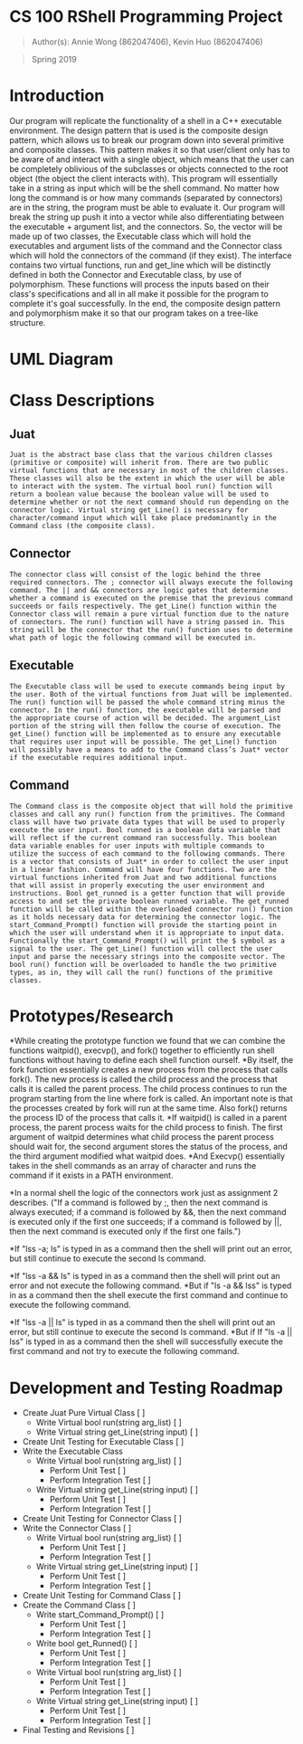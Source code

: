 # CS 100 RShell Programming Project

> Author(s): Annie Wong (862047406), Kevin Huo (862047406)

> Spring 2019

# Introduction
Our program will replicate the functionality of a shell in a C++ executable environment. The design pattern that is used is the composite design pattern, which allows us to  break our program down into several primitive and composite classes. This pattern makes it so that user/client only has to be aware of and interact with a single object, which means that the user can be completely oblivious of the subclasses or objects connected to the root object (the object the client interacts with). This program will essentially take in a string as input which will be the shell command. No matter how long the command is or how many commands (separated by connectors) are in the string, the program must be able to evaluate it. Our program will break the string up push it into a vector while also differentiating between the executable + argument list, and the  connectors. So, the vector will be made up of two classes, the Executable class which will hold the executables and argument lists of the command and the Connector class which will hold the connectors of the command (if they exist). The interface contains two virtual functions, run and get_line which will be distinctly defined in both the Connector and Executable class, by use of polymorphism. These functions will process the inputs based on their class's specifications and all in all make it possible for the program to complete it's goal successfully. In the end, the composite design pattern and polymorphism make it so that our program takes on a tree-like structure. 

# UML Diagram

# Class Descriptions

## Juat
	Juat is the abstract base class that the various children classes (primitive or composite) will inherit from. There are two public virtual functions that are necessary in most of the children classes. These classes will also be the extent in which the user will be able to interact with the system. The virtual bool run() function will return a boolean value because the boolean value will be used to determine whether or not the next command should run depending on the connector logic. Virtual string get_Line() is necessary for character/command input which will take place predominantly in the Command class (the composite class).

## Connector
	The connector class will consist of the logic behind the three required connectors. The ; connector will always execute the following command. The || and && connectors are logic gates that determine whether a command is executed on the premise that the previous command succeeds or fails respectively. The get_Line() function within the Connector class will remain a pure virtual function due to the nature of connectors. The run() function will have a string passed in. This string will be the connector that the run() function uses to determine what path of logic the following command will be executed in.

## Executable
	The Executable class will be used to execute commands being input by the user. Both of the virtual functions from Juat will be implemented. The run() function will be passed the whole command string minus the connector. In the run() function, the executable will be parsed and the appropriate course of action will be decided. The argument_List portion of the string will then follow the course of execution. The get_Line() function will be implemented as to ensure any executable that requires user input will be possible. The get_Line() function will possibly have a means to add to the Command class’s Juat* vector if the executable requires additional input.

## Command
	The Command class is the composite object that will hold the primitive classes and call any run() function from the primitives. The Command class will have two private data types that will be used to properly execute the user input. Bool runned is a boolean data variable that will reflect if the current command ran successfully. This boolean data variable enables for user inputs with multiple commands to utilize the success of each command to the following commands. There is a vector that consists of Juat* in order to collect the user input in a linear fashion. Command will have four functions. Two are the virtual functions inherited from Juat and two additional functions that will assist in properly executing the user environment and instructions. Bool get_runned is a getter function that will provide access to and set the private boolean runned variable. The get_runned function will be called within the overloaded connector run() function as it holds necessary data for determining the connector logic. The start_Command_Prompt() function will provide the starting point in which the user will understand when it is appropriate to input data. Functionally the start_Command_Prompt() will print the $ symbol as a signal to the user. The get_Line() function will collect the user input and parse the necessary strings into the composite vector. The bool run() function will be overloaded to handle the two primitive types, as in, they will call the run() functions of the primitive classes.

# Prototypes/Research
*While creating the prototype function we found that we can combine the functions waitpid(), execvp(), and fork() together to efficiently run shell functions without having to define each shell function ourself. 
*By itself, the fork function essentially creates a new process from the process that calls fork(). The new process is called the child process and the process that calls it is called the parent process. The child process continues to run the program starting from the line where fork is called. An important note is that the processes created by fork will run at the same time. Also fork() returns the process ID of the process that calls it.
*If waitpid() is called in a parent process, the parent process waits for the child process to finish. The first argument of waitpid determines what child process the parent process should wait for, the second argument stores the status of the process, and the third argument modified what waitpid does.
*And Execvp() essentially takes in the shell commands as an array of character and runs the command if it exists in a PATH environment. 

*In a normal shell the logic of the connectors work just as assignment 2 describes. ("If a command is followed by ;, then the next command is always executed; if a command is followed by &&, then the next command is executed only if the first one succeeds; if a command is followed by ||, then the next command is executed only if the first one fails.") 

*If "lss -a; ls" is typed in as a command then the shell will print out an error, but still continue to execute the second ls command.

*If "lss -a && ls" is typed in as a command then the shell will print out an error and not execute the following command.
*But if "ls -a && lss" is typed in as a command then the shell execute the first command and continue to execute the following command.

*If "lss -a || ls" is typed in as a command then the shell will print out an error, but still continue to execute the second ls command.
*But if If "ls -a || lss" is typed in as a command then the shell will successfully execute the first command and not try to execute the following command.


# Development and Testing Roadmap

* Create Juat Pure Virtual Class [ ]
  * Write Virtual bool run(string arg_list) [ ]
  * Write Virtual string get_Line(string input) [ ]
* Create Unit Testing for Executable Class [ ]
* Write the Executable Class
   * Write Virtual bool run(string arg_list) [ ]
     * Perform Unit Test [ ]
     * Perform Integration Test [ ]
   * Write Virtual string get_Line(string input) [ ]
     * Perform Unit Test [ ]
     * Perform Integration Test [ ]
* Create Unit Testing for Connector Class [ ]
* Write the Connector Class [ ]
  * Write Virtual bool run(string arg_list) [ ]
     * Perform Unit Test [ ]
     * Perform Integration Test [ ]
   * Write Virtual string get_Line(string input) [ ]
     * Perform Unit Test [ ]
     * Perform Integration Test [ ]
* Create Unit Testing for Command Class [ ] 
* Create the Command Class [ ]
  * Write start_Command_Prompt() [ ]
     * Perform Unit Test [ ]
     * Perform Integration Test [ ]
  * Write bool get_Runned() [ ]
     * Perform Unit Test [ ]
     * Perform Integration Test [ ]
  * Write Virtual bool run(string arg_list) [ ]
     * Perform Unit Test [ ]
     * Perform Integration Test [ ]
  * Write Virtual string get_Line(string input) [ ]
     * Perform Unit Test [ ]
     * Perform Integration Test [ ]
* Final Testing and Revisions [ ]    
